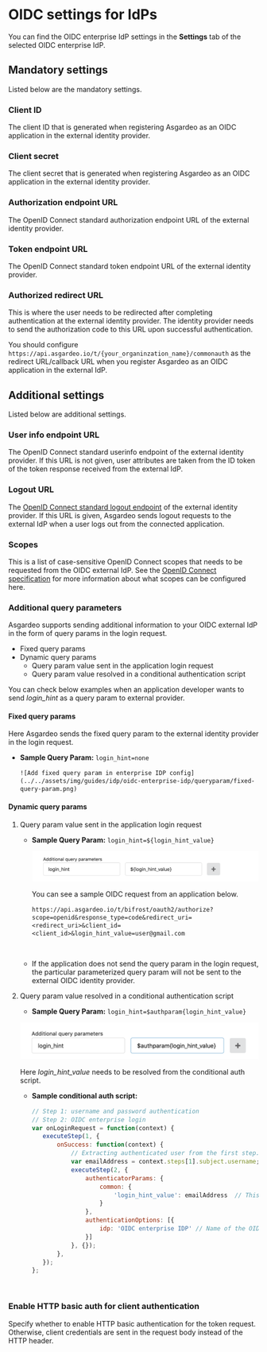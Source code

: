 # OIDC settings for IdPs

You can find the OIDC enterprise IdP settings in the **Settings** tab of the selected OIDC enterprise IdP.

## Mandatory settings

Listed below are the mandatory settings.

### Client ID
The client ID that is generated when registering Asgardeo as an OIDC application in the external identity provider.

### Client secret
The client secret that is generated when registering Asgardeo as an OIDC application in the external identity provider.

### Authorization endpoint URL
The OpenID Connect standard authorization endpoint URL of the external identity provider.

### Token endpoint URL
The OpenID Connect standard token endpoint URL of the external identity provider.

### Authorized redirect URL
This is where the user needs to be redirected after completing authentication at the external identity provider. The identity provider needs to send the authorization code to this URL upon successful authentication.

You should configure `https://api.asgardeo.io/t/{your_organinzation_name}/commonauth` as the redirect URL/callback URL when you register Asgardeo as an OIDC application in the external IdP.

## Additional settings

Listed below are additional settings.

### User info endpoint URL

The OpenID Connect standard userinfo endpoint <!-- [OpenID Connect standard userinfo endpoint](https://openid.net/specs/openid-connect-core-1_0.html#UserInfo)--> of the external identity provider. If this URL is not given, user attributes are taken from the ID token of the token response received from the external IdP.

### Logout URL
The [OpenID Connect standard logout endpoint](https://openid.net/specs/openid-connect-rpinitiated-1_0.html#Terminology) of the external identity provider. If this URL is given, Asgardeo sends logout requests to the external IdP when a user logs out from the connected application.

### Scopes
This is a list of case-sensitive OpenID Connect scopes that needs to be requested from the OIDC external IdP. See the [OpenID Connect specification](https://openid.net/specs/openid-connect-core-1_0.html#ScopeClaims) for more information about what scopes can be configured here.

### Additional query parameters

Asgardeo supports sending additional information to your OIDC external IdP in the form of query params in the login request.
- Fixed query params
- Dynamic query params
  - Query param value sent in the application login request
  - Query param value resolved in a conditional authentication script

You can check below examples when an application developer wants to send _login_hint_ as a query param to external provider.

#### Fixed query params
Here Asgardeo sends the fixed query param to the external identity provider in the login request.
- **Sample Query Param:**
    `login_hint=none`

      ![Add fixed query param in enterprise IDP config](../../assets/img/guides/idp/oidc-enterprise-idp/queryparam/fixed-query-param.png)

#### Dynamic query params

1. Query param value sent in the application login request
    - **Sample Query Param:**
       `login_hint=${login_hint_value}`

        ![Add dynamic query param in enterprise IDP config](../../assets/img/guides/idp/oidc-enterprise-idp/queryparam/dynamic_query_param_from_app.png)

        You can see a sample OIDC request from an application below.

        ```  
        https://api.asgardeo.io/t/bifrost/oauth2/authorize?scope=openid&response_type=code&redirect_uri=<redirect_uri>&client_id=<client_id>&login_hint_value=user@gmail.com
       ```
      <br>

    - If the application does not send the query param in the login request, the particular parameterized query param will not be sent to the external OIDC identity provider.

2. Query param value resolved in a conditional authentication script
   - **Sample Query Param:**
    `login_hint=$authparam{login_hint_value}`
    
    ![Add dynamic query param in enterprise IDP config](../../assets/img/guides/idp/oidc-enterprise-idp/queryparam/dyamic_query_param_from_conditional_auth.png)
    
    Here _login_hint_value_ needs to be resolved from the conditional auth script.
    <br>  

   - **Sample conditional auth script:**  
       ```js
      // Step 1: username and password authentication  
      // Step 2: OIDC enterprise login  
      var onLoginRequest = function(context) {
          executeStep(1, {
              onSuccess: function(context) {
                  // Extracting authenticated user from the first step.
                  var emailAddress = context.steps[1].subject.username;
                  executeStep(2, {
                      authenticatorParams: {
                          common: {
                              'login_hint_value': emailAddress  // This is where we resolve the dynamic query param.
                          }
                      },
                      authenticationOptions: [{
                          idp: 'OIDC enterprise IDP' // Name of the OIDC idp.
                      }]
                  }, {});
              },
          });
      };
      ```
      <br>

### Enable HTTP basic auth for client authentication
Specify whether to enable HTTP basic authentication for the token request. Otherwise, client credentials are sent in the request body instead of the HTTP header.
